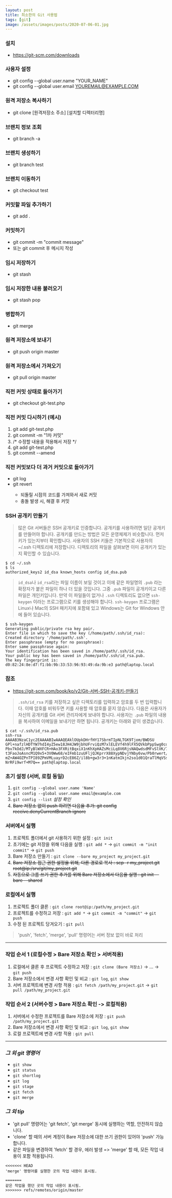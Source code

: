 ```yaml
---
layout: post
title: 최소한의 Git 사용법
tags: [git]
image: /assets/images/posts/2020-07-06-01.jpg
---
```


### 설치

* https://git-scm.com/downloads
​

### 사용자 설정

* git config --global user.name "YOUR_NAME"
* git config --global user.email YOUREMAIL@EXAMPLE.COM
​

### 원격 저장소 복사하기

*  git clone [원격저장소 주소] [설치할 디렉터리명]
​

### 브랜치 정보 조회

*  git branch -a
​

### 브랜치 생성하기

*  git branch test
​

### 브랜치 이동하기

* git checkout test
​

### 커밋할 파일 추가하기

* git add .
​

### 커밋하기

* git commit -m "commit message"
* 또는 git commit 후 메시지 작성
​

### 임시 저장하기

* git stash
​

### 임시 저장한 내용 불러오기

* git stash pop
​

### 병합하기

* git merge
​

### 원격 저장소에 보내기

* git push origin master
​

### 원격 저장소에서 가져오기

* git pull origin master
​

### 직전 커밋 상태로 돌아가기

* git checkout git-test.php
​

### 직전 커밋 다시하기 (예시)

1. git add git-test.php 
2. git commit -m "1차 커밋"
3. /* 수정할 내용을 적용해서 저장 */
4. git add git-test.php
5. git commit --amend
​

### 직전 커밋보다 더 과거 커밋으로 돌아가기

* git log
* git revert <COMMIT ID>
   * 되돌릴 시점의 코드를 가져와서 새로 커밋
   * 충돌 발생 시, 해결 후 커밋


### SSH 공개키 만들기

> 많은 Git 서버들은 SSH 공개키로 인증합니다. 공개키를 사용하려면 일단 공개키를 만들어야 합니다. 공개키를 만드는 방법은 모든 운영체제가 비슷합니다. 먼저 키가 있는지부터 확인합니다. 사용자의 SSH 키들은 기본적으로 사용자의 ~/.ssh 디렉토리에 저장합니다. 디렉토리의 파일을 살펴보면 이미 공개키가 있는지 확인할 수 있습니다.

~~~
$ cd ~/.ssh
$ ls
authorized_keys2 id_dsa known_hosts config id_dsa.pub
~~~

> `id_dsa`나 `id_rsa`라는 파일 이름이 보일 것이고 이에 같은 파일명의 `.pub` 라는 확장자가 붙은 파일이 하나 더 있을 것입니다. 그중 `.pub` 파일이 공개키이고 다른 파일은 개인키입니다. 만약 이 파일들이 없거나 `.ssh` 디렉토리도 없으면 `ssh-keygen` 이라는 프로그램으로 키를 생성해야 합니다. `ssh-keygen` 프로그램은 Linux나 Mac의 SSH 패키지에 포함돼 있고 Windows는 Git for Windows 안에 들어 있습니다.

~~~
$ ssh-keygen
Generating public/private rsa key pair.
Enter file in which to save the key (/home/path/.ssh/id_rsa):
Created directory '/home/path/.ssh'.
Enter passphrase (empty for no passphrase):
Enter same passphrase again:
Your identification has been saved in /home/path/.ssh/id_rsa.
Your public key has been saved in /home/path/.ssh/id_rsa.pub.
The key fingerprint is:
d0:82:24:8e:d7:f1:bb:9b:33:53:96:93:49:da:9b:e3 path@laptop.local
~~~

### 참조 

 * https://git-scm.com/book/ko/v2/Git-서버-SSH-공개키-만들기

> `.ssh/id_rsa` 키를 저장하고 싶은 디렉토리를 입력하고 암호를 두 번 입력합니다. 이때 암호를 비워두면 키를 사용할 때 암호를 묻지 않습니다.
다음은 사용자가 자신의 공개키를 Git 서버 관리자에게 보내야 합니다. 사용자는 `.pub` 파일의 내용을 복사하여 이메일을 보내기만 하면 됩니다. 공개키는 아래와 같이 생겼습니다.

~~~
$ cat ~/.ssh/id_rsa.pub
ssh-rsa AAAAB3NzaC1yc2EAAAABIwAAAQEAklOUpkDHrfHY17SbrmTIpNLTGK9Tjom/BWDSU
GPl+nafzlHDTYW7hdI4yZ5ew18JH4JW9jbhUFrviQzM7xlELEVf4h9lFX5QVkbPppSwg0cda3
Pbv7kOdJ/MTyBlWXFCR+HAo3FXRitBqxiX1nKhXpHAZsMciLq8V6RjsNAQwdsdMFvSlVK/7XA
t3FaoJoAsncM1Q9x5+3V0Ww68/eIFmb1zuUFljQJKprrX88XypNDvjYNby6vw/Pb0rwert/En
mZ+AW4OZPnTPI89ZPmVMLuayrD2cE86Z/il8b+gw3r3+1nKatmIkjn2so1d01QraTlMqVSsbx
NrRFi9wrf+M7Q== path@laptop.local
~~~

### 초기 설정 (서버, 로컬 동일)

1. `git config --global user.name 'Name'`
2. `git config --global user.name email@example.com`
3. `git config --list` _설정 확인_
4. ~~Bare 저장소 없이 push 하려면 다음을 추가: git config receive.denyCurrentBranch ignore~~


### 서버에서 실행

1. 프로젝트 폴더에서 git 사용하기 위한 설정 : `git init`
2. 초기에는 git 저장을 위해 다음을 실행 : `git add *` -> `git commit -m "init commit"` -> `git push`
3. Bare 저장소 만들기 : `git clone --bare my_project my_project.git`
4. ~~Bare 저장소 접근 권한 설정을 위해, 다른 경로로 복사 : scp -r my_project.git root@ip:/srv/git/my_project.git~~
5. ~~자동으로 그룹 쓰기 권한 추가를 위해 Bare 저장소에서 다음을 실행 : git init --bare --shared~~


### 로컬에서 실행

1. 프로젝트 폴더 클론 : `git clone root@ip:/path/my_project.git`
2. 프로젝트를 수정하고 저장 : `git add *` -> `git commit -m "commit"` -> `git push`
3. 수정 된 프로젝트 당겨오기 : `git pull`

> 'push', 'fetch', 'merge', 'pull' 명령어는 서버 정보 없이 바로 처리


---


### 작업 순서 1 (로컬수정 > Bare 저장소 확인 > 서버적용)

1. 로컬에서 클론 후 프로젝트 수정하고 저장 : `git clone (Bare 저장소)` -> ... -> `git push`
2. Bare 저장소에서 변경 사항 확인 및 비교 :  `git log`, `git show`
3. 서버 프로젝트에 변경 사항 적용 : `git fetch /path/my_project.git` -> `git pull /path/my_project.git`


### 작업 순서 2 (서버수정 > Bare 저장소 확인 -> 로컬적용)

1. 서버에서 수정한 프로젝트를 Bare 저장소에 저장 : `git push /path/my_project.git`
2. Bare 저장소에서 변경 사항 확인 및 비교 :  `git log`, `git show`
3. 로컬 프로젝트에 변경 사항 적용 : `git pull`


---


### ___그 외 git 명령어___

- `git show`
- `git status`
- `git shortlog`
- `git log`
- `git stage`
- `git fetch`
- `git merge`


### ___그 외 tip___

- 'git pull' 명령어는 'git fetch', 'git merge' 동시에 실행하는 역할, 안전하지 않습니다.
- 'clone' 할 때의 서버 계정이 Bare 저장소에 대한 쓰기 권한이 있어야 'push' 가능합니다.
- 같은 파일을 변경하여 'fetch' 할 경우, 에러 발생 => 'merge' 할 때, 모든 작업 내용이 포함 적용됩니다.


```
<<<<<<< HEAD
'merge' 명령어를 실행한 곳의 작업 내용이 표시됨.

=======
같은 작업을 했던 곳의 작업 내용이 표시됨.
>>>>>>> refs/remotes/origin/master
```